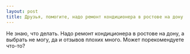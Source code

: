 ```yaml
---
layout: post 
title: Друзья, помогите, надо ремонт кондиционера в ростове на дону 
--- 
```

Не знаю, что делать. Надо ремонт кондиционера в ростове на дону, а выбрать не могу, да и отзывов плохих много. Может порекомендуете что-то?